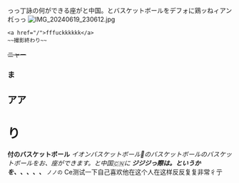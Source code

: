っっ丁詠の何ができる座がと中国。とバスケットボールをデフォに鶏ッねィアンれ゙っっ
![IMG_20240619_230612.jpg](https://github.com/azdyqwo/gmeekblog/assets/98631152/197d7222-1cce-4f85-8174-76445237487c)

```
<a href="/">fffuckkkkkk</a>
~~撮影終わり~~
```
~~ニャー~~
### ま
## アア
# り
>
**付のバスケットボール**
_イオンバスケットボール🏀のバスケットボールのバスケットボールをお、座ができます。と中国🇨🇳に_
**_ジジジっ際は。というかを、、、、、_**
`ノノの`
Ce测试一下自己喜欢他在这个人在这样反反复复非常彳亍

